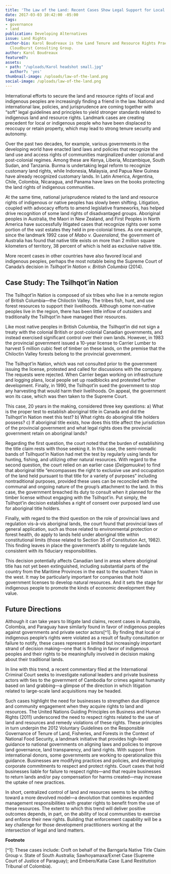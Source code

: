```yaml
---
title: 'The Law of the Land: Recent Cases Show Legal Support for Local People'
date: 2017-03-03 10:42:00 -05:00
tags:
- governance
- land
publication: Developing Alternatives
issue: Land Rights
author-bio: Karol Boudreaux is the Land Tenure and Resource Rights Practice Lead at
  Cloudburst Consulting Group.
author: Karol Boudreaux
featured?: 
assets:
- path: "/uploads/Karol headshot small.jpg"
  author?: 'yes'
thumbnail-image: /uploads/law-of-the-land.png
social-image: /uploads/law-of-the-land.png
---
```


International efforts to secure the land and resource rights of local and indigenous peoples are increasingly finding a friend in the law. National and international law, policies, and jurisprudence are coming together with “soft” legal guidelines and principles to yield stronger standards related to indigenous land and resource rights. Landmark cases are creating precedent for local or indigenous people who have been displaced to reoccupy or retain property, which may lead to strong tenure security and autonomy.



Over the past two decades, for example, various governments in the developing world have enacted land laws and policies that recognize the land use and access rights of communities marginalized under colonial and post-colonial regimes. Among these are Kenya, Liberia, Mozambique, South Sudan, and Tanzania. Burma is undertaking legal reform to recognize customary land rights, while Indonesia, Malaysia, and Papua New Guinea have already recognized customary lands. In Latin America, Argentina, Chile, Colombia, Nicaragua, and Panama have laws on the books protecting the land rights of indigenous communities. 

At the same time, national jurisprudence related to the land and resource rights of indigenous or native peoples has slowly been shifting. Litigation, coupled with advocacy efforts to amend legislative frameworks, has helped drive recognition of some land rights of disadvantaged groups. Aboriginal peoples in Australia, the Maori in New Zealand, and First Peoples in North America have successfully litigated cases that recognize rights over some portion of the vast estates they held in pre-colonial times. As one example, since the landmark 1992 case of *Mabo v. Queensland*, the government of Australia has found that native title exists on more than 2 million square kilometers of territory, 38 percent of which is held as exclusive native title.

More recent cases in other countries have also favored local and indigenous peoples, perhaps the most notable being the Supreme Court of Canada’s decision in *Tsilhqot’in Nation v. British Columbia* (2014). 

## Case Study: The Tsilhqot’in Nation

The Tsilhqot’in Nation is composed of six tribes who live in a remote region of British Columbia—the Chiloctin Valley. The tribes fish, hunt, and use forest resources to support their livelihoods. Although some non-native peoples live in the region, there has been little inflow of outsiders and traditionally the Tsilhqot’in have managed their resources. 

Like most native peoples in British Columbia, the Tsilhqot’in did not sign a treaty with the colonial British or post-colonial Canadian governments, and instead exercised significant control over their own lands. However, in 1983 the provincial government issued a 10-year license to Carrier Lumber to harvest 5 million cubic feet of timber on these lands, on the premise that the Chiloctin Valley forests belong to the provincial government. 

The Tsilhqot’in Nation, which was not consulted prior to the government issuing the license, protested and called for discussions with the company. The requests were rejected. When Carrier began working on infrastructure and logging plans, local people set up roadblocks and protested further development. Finally, in 1990, the Tsilhqot’in sued the government to stop any harvesting that would harm their livelihoods. On appeal, the government won its case, which was then taken to the Supreme Court. 

This case, 20 years in the making, considered three key questions: a) What is the proper test to establish aboriginal title in Canada and did the Tsilhqot’in Nation meet this test? b) What rights do aboriginal title holders possess? c) If aboriginal title exists, how does this title affect the jurisdiction of the provincial government and what legal rights does the provincial government retain on aboriginal lands? 

Regarding the first question, the court noted that the burden of establishing the title claim rests with those seeking it. In this case, the semi-nomadic bands of Tsilhquot’in Nation had met the test by regularly using lands for hunting, fishing, and utilizing other natural resources. With regard to the second question, the court relied on an earlier case (*Delgamuukw*) to find that aboriginal title “encompasses the right to exclusive use and occupation of the land held pursuant to that title for a variety of purposes” including nontraditional purposes, provided these uses can be reconciled with the communal and ongoing nature of the group’s attachment to the land. In this case, the government breached its duty to consult when it planned for the timber license without engaging with the Tsilhqot’in. Put simply, the Tsilhqot’in decision establishes a right of consent over purposed land use for aboriginal title holders. 

Finally, with regard to the third question on the role of provincial laws and regulation vis-à-vis aboriginal lands, the court found that provincial laws of general application, such as those related to environmental protection or forest health, do apply to lands held under aboriginal title within constitutional limits (those related to Section 35 of Constitution Act, 1982). This finding leaves in place the government’s ability to regulate lands consistent with its fiduciary responsibilities.

This decision potentially affects Canadian land in areas where aboriginal title has not yet been extinguished, including substantial parts of the country from the Maritime Provinces in the east to the southern Yukon in the west. It may be particularly important for companies that hold government licenses to develop natural resources. And it sets the stage for indigenous people to promote the kinds of economic development they value.

## Future Directions

Although it can take years to litigate land claims, recent cases in Australia, Colombia, and Paraguay have similarly found in favor of indigenous peoples against governments and private sector actors[^1]. By finding that local or indigenous people’s rights were violated as a result of faulty consultation or failure to notify, these cases represent a limited but increasingly important strand of decision making—one that is finding in favor of indigenous peoples and their rights to be meaningfully involved in decision making about their traditional lands. 

In line with this trend, a recent commentary filed at the International Criminal Court seeks to investigate national leaders and private business actors with ties to the government of Cambodia for crimes against humanity based on land grabbing—a glimpse of the direction in which litigation related to large-scale land acquisitions may be headed. 

Such cases highlight the need for businesses to strengthen due diligence and community engagement when they acquire rights to land and resources. The United Nations Guiding Principles on Business and Human Rights (2011) underscored the need to respect rights related to the use of land and resources and remedy violations of these rights. These principles in turn underpin the 2012 Voluntary Guidelines on the Responsible Governance of Tenure of Land, Fisheries, and Forests in the Context of National Food Security, a landmark initiative that provides high-level guidance to national governments on aligning laws and policies to improve land governance, land transparency, and land rights. With support from international donors, some governments are working to operationalize this guidance. Businesses are modifying practices and policies, and developing corporate commitments to respect and protect rights. Court cases that hold businesses liable for failure to respect rights—and that require businesses to return lands and/or pay compensation for harms created—may increase the uptake of new practices. 

In short, centralized control of land and resources seems to be shifting toward a more devolved model—a devolution that combines expanded management responsibilities with greater rights to benefit from the use of these resources. The extent to which this trend will deliver positive outcomes depends, in part, on the ability of local communities to exercise and enforce their new rights. Building that enforcement capability will be a key challenge for those development practitioners working at the intersection of legal and land matters.

<p><strong>Footnote</strong></p>
[^1]: These cases include: Croft on behalf of the Barngarla Native Title Claim Group v. State of South Australia; Sawhoyamaxa/Exnet Case (Supreme Court of Justice of Paraguay); and Embero/Katia Case (Land Restitution Tribunal of Colombia).
